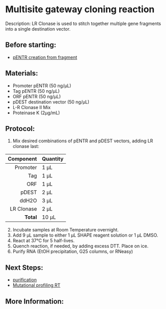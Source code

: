 Multisite gateway cloning reaction
================================================================================
Description: LR Clonase is used to stitch together multiple gene fragments into a single destination vector.

Before starting:
--------------------------------------------------------------------------------
* [pENTR creation from fragment](./pDONR-BP-reaction.md)

Materials:
--------------------------------------------------------------------------------
* Promoter pENTR (50 ng/µL)
* Tag pENTR (50 ng/µL)
* ORF pENTR (50 ng/µL)
* pDEST destination vector (50 ng/µL)
* L-R Clonase II Mix
* Proteinase K (2µg/mL)

Protocol:
--------------------------------------------------------------------------------
1. Mix desired combinations of pENTR and pDEST vectors, adding LR clonase last:

| Component | Quantity | 
| ---------: | :---------- |
| Promoter | 1 µL |
| Tag | 1 µL |
| ORF | 1 µL |
| pDEST | 2 µL |
| ddH2O | 3 µL |
| LR Clonase | 2 µL |
| **Total** | 10 µL |
              
2. Incubate samples at Room Temperature overnight.
4. Add 9 µL sample to either 1 µL SHAPE reagent solution or 1 µL DMSO.
5. React at 37°C for 5 half-lives.
6. Quench reaction, if needed, by adding excess DTT. Place on ice.
7. Purify RNA (EtOH precipitation, G25 columns, or RNeasy)

Next Steps:
--------------------------------------------------------------------------------
* [purification](../purification/)
* [Mutational profiling RT](../enzyme-reactions/map-rt-dms.md)

More Information:
--------------------------------------------------------------------------------
